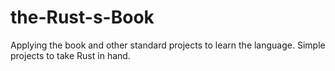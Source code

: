 # the-Rust-s-Book
Applying the book and other standard projects to learn the language.
Simple projects to take Rust in hand.
